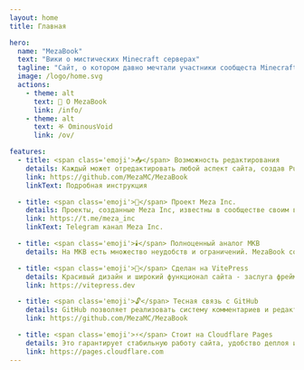```yaml
---
layout: home
title: Главная

hero:
  name: "MezaBook"
  text: "Вики о мистических Minecraft серверах"
  tagline: "Сайт, о котором давно мечтали участники сообщеста Minecraft мистики"
  image: /logo/home.svg
  actions:
    - theme: alt
      text: 📖 О MezaBook
      link: /info/
    - theme: alt
      text: 𖤐 OminousVoid
      link: /ov/

features:
  - title: <span class='emoji'>📥</span> Возможность редактирования
    details: Каждый может отредактировать любой аспект сайта, создав Pull Request.
    link: https://github.com/MezaMC/MezaBook
    linkText: Подробная инструкция

  - title: <span class='emoji'>🧪</span> Проект Meza Inc.
    details: Проекты, созданные Meza Inc, известны в сообществе своим высоким качеством.
    link: https://t.me/meza_inc
    linkText: Telegram канал Meza Inc.

  - title: <span class='emoji'>🕯️</span> Полноценный аналог МКВ
    details: На МКВ есть множество неудобств и ограничений. MezaBook создан для расширения возможностей сообщества.

  - title: <span class='emoji'>📄</span> Сделан на VitePress
    details: Красивый дизайн и широкий функционал сайта - заслуга фреймворка VitePress.
    link: https://vitepress.dev

  - title: <span class='emoji'>🔓</span> Тесная связь с GitHub
    details: GitHub позволяет реализовать систему комментариев и редактирования статей.
    link: https://github.com/MezaMC/MezaBook

  - title: <span class='emoji'>⚡</span> Стоит на Cloudflare Pages
    details: Это гарантирует стабильную работу сайта, удобство деплоя и защиту от DDoS атак.
    link: https://pages.cloudflare.com
---
```


<script setup>
    import HomeContent from "/components/HomeContent.vue";
</script>

<HomeContent />
